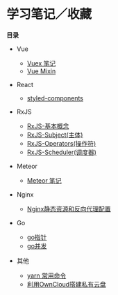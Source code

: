 # 学习笔记／收藏

**目录**

* Vue
	* [Vuex 笔记](https://github.com/isNeilLin/note/issues/9)
	* [Vue Mixin](https://github.com/isNeilLin/note/issues/10)

* React

	* [styled-components](https://github.com/isNeilLin/note/issues/12)

* RxJS
	* [RxJS-基本概念](https://github.com/isNeilLin/note/issues/1)
	* [RxJS-Subject(主体)](https://github.com/isNeilLin/note/issues/2)
	* [RxJS-Operators(操作符)](https://github.com/isNeilLin/note/issues/3)
	* [RxJS-Scheduler(调度器)](https://github.com/isNeilLin/note/issues/5)
	
* Meteor

	* [Meteor 笔记](https://github.com/isNeilLin/note/issues/11)

* Nginx
	* [Nginx静态资源和反向代理配置](https://github.com/isNeilLin/note/issues/4)
	
* Go
	* [go指针](https://github.com/isNeilLin/note/issues/8)
	* [go并发](https://github.com/isNeilLin/note/issues/7)
	
* 其他
	* [yarn 常用命令](https://github.com/isNeilLin/note/issues/13)
	* [利用OwnCloud搭建私有云盘](https://github.com/isNeilLin/note/issues/6)
